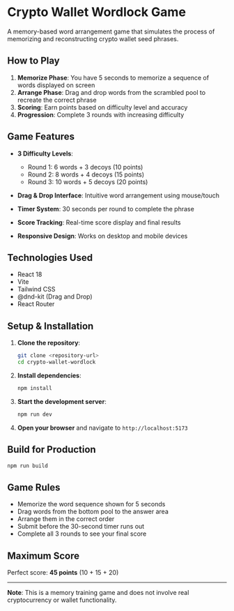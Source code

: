# Crypto Wallet Wordlock Game

A memory-based word arrangement game that simulates the process of memorizing and reconstructing crypto wallet seed phrases.

## How to Play

1. **Memorize Phase**: You have 5 seconds to memorize a sequence of words displayed on screen
2. **Arrange Phase**: Drag and drop words from the scrambled pool to recreate the correct phrase
3. **Scoring**: Earn points based on difficulty level and accuracy
4. **Progression**: Complete 3 rounds with increasing difficulty

## Game Features

- **3 Difficulty Levels**:
  - Round 1: 6 words + 3 decoys (10 points)
  - Round 2: 8 words + 4 decoys (15 points)
  - Round 3: 10 words + 5 decoys (20 points)

- **Drag & Drop Interface**: Intuitive word arrangement using mouse/touch
- **Timer System**: 30 seconds per round to complete the phrase
- **Score Tracking**: Real-time score display and final results
- **Responsive Design**: Works on desktop and mobile devices

## Technologies Used

- React 18
- Vite
- Tailwind CSS
- @dnd-kit (Drag and Drop)
- React Router

## Setup & Installation

1. **Clone the repository**:
   ```bash
   git clone <repository-url>
   cd crypto-wallet-wordlock
   ```

2. **Install dependencies**:
   ```bash
   npm install
   ```

3. **Start the development server**:
   ```bash
   npm run dev
   ```

4. **Open your browser** and navigate to `http://localhost:5173`

## Build for Production

```bash
npm run build
```

## Game Rules

- Memorize the word sequence shown for 5 seconds
- Drag words from the bottom pool to the answer area
- Arrange them in the correct order
- Submit before the 30-second timer runs out
- Complete all 3 rounds to see your final score

## Maximum Score

Perfect score: **45 points** (10 + 15 + 20)

---

**Note**: This is a memory training game and does not involve real cryptocurrency or wallet functionality.
